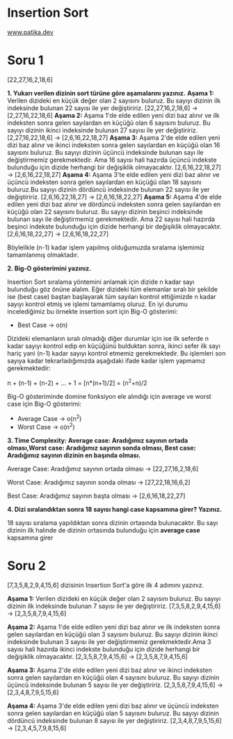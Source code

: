 # Insertion Sort
www.patika.dev

# Soru 1
[22,27,16,2,18,6]

**1. Yukarı verilen dizinin sort türüne göre aşamalarını yazınız.**
    **Aşama 1:** Verilen dizideki en küçük değer olan 2 sayısını buluruz. Bu sayıyı dizinin ilk indeksinde bulunan 22 sayısı ile yer değiştiririz.
    [22,27,16,2,18,6] &rarr; [2,27,16,22,18,6]
    **Aşama 2:** Aşama 1'de elde edilen yeni dizi baz alınır ve ilk indeksten sonra gelen sayılardan en küçüğü olan 6 sayısını buluruz. Bu sayıyı dizinin ikinci indeksinde bulunan 27 sayısı ile yer değiştiririz.
    [2,27,16,22,18,6] &rarr; [2,6,16,22,18,27]
    **Aşama 3:** Aşama 2'de elde edilen yeni dizi baz alınır ve ikinci indeksten sonra gelen sayılardan en küçüğü olan 16 sayısını buluruz. Bu sayıyı dizinin üçüncü indeksinde bulunan sayı ile değiştirmemiz gerekmektedir. Ama 16 sayısı hali hazırda üçüncü indekste bulunduğu için dizide herhangi bir değişiklik olmayacaktır.
    [2,6,16,22,18,27] &rarr; [2,6,16,22,18,27]
    **Aşama 4:** Aşama 3'te elde edilen yeni dizi baz alınır ve üçüncü indeksten sonra gelen sayılardan en küçüğü olan 18 sayısını buluruz.Bu sayıyı dizinin dördüncü indeksinde bulunan 22 sayısı ile yer değiştiririz.
    [2,6,16,22,18,27] &rarr; [2,6,16,18,22,27]
    **Aşama 5:** Aşama 4'de elde edilen yeni dizi baz alınır ve dördüncü indeksten sonra gelen sayılardan en küçüğü olan 22 sayısını buluruz. Bu sayıyı dizinin beşinci indeksinde bulunan sayı ile değiştirmemiz gerekmektedir. Ama 22 sayısı hali hazırda beşinci indekste bulunduğu için dizide herhangi bir değişiklik olmayacaktır.
    [2,6,16,18,22,27] &rarr; [2,6,16,18,22,27]

Böylelikle (n-1) kadar işlem yapılmış olduğumuzda sıralama işlemimiz tamamlanmış olmaktadır.

**2. Big-O gösterimini yazınız.**

Insertion Sort sıralama yöntemini anlamak için dizide n kadar sayı bulunduğu göz önüne alalım. Eğer dizideki tüm elemanlar sıralı bir şekilde ise (best case) baştan başlayarak tüm sayıları kontrol ettiğimizde n kadar sayıyı kontrol etmiş ve işlemi tamamlamış oluruz. En iyi durumu incelediğimiz bu örnekte insertion sort için Big-O gösterimi:
- Best Case &rarr; o(n)

Dizideki elemanların sıralı olmadığı diğer durumlar için ise ilk seferde n kadar sayıyı kontrol edip en küçüğünü bulduktan sonra, ikinci sefer ilk sayı hariç yani (n-1) kadar sayıyı kontrol etmemiz gerekmektedir. Bu işlemleri son sayıya kadar tekrarladığımızda aşağıdaki ifade kadar işlem yapmamız gerekmektedir:

n + (n-1) + (n-2) + ... + 1 = [n*(n+1)/2] = (n<sup>2</sup>+n)/2 

Big-O gösteriminde domine fonksiyon ele alındığı için average ve worst case için Big-O gösterimi:
- Average Case &rarr; o(n<sup>2</sup>)
- Worst Case &rarr; o(n<sup>2</sup>)

**3. Time Complexity: Average case: Aradığımız sayının ortada olması,Worst case: Aradığımız sayının sonda olması, Best case: Aradığımız sayının dizinin en başında olması.**

Average Case: Aradığımız sayının ortada olması &rarr; [22,27,16,2,18,6]

Worst Case: Aradığımız sayının sonda olması &rarr; [27,22,18,16,6,2]

Best Case: Aradığımız sayının başta olması &rarr; [2,6,16,18,22,27]


**4. Dizi sıralandıktan sonra 18 sayısı hangi case kapsamına girer? Yazınız.**

18 sayısı sıralama yapıldıktan sonra dizinin ortasında bulunacaktır. Bu sayı dizinin ilk halinde de dizinin ortasında bulunduğu için **average case** kapsamına girer

# Soru 2

[7,3,5,8,2,9,4,15,6] dizisinin Insertion Sort'a göre ilk 4 adımını yazınız.

**Aşama 1:** Verilen dizideki en küçük değer olan 2 sayısını buluruz. Bu sayıyı dizinin ilk indeksinde bulunan 7 sayısı ile yer değiştiririz.
    [7,3,5,8,2,9,4,15,6] &rarr; [2,3,5,8,7,9,4,15,6]

**Aşama 2:** Aşama 1'de elde edilen yeni dizi baz alınır ve ilk indeksten sonra gelen sayılardan en küçüğü olan 3 sayısını buluruz. Bu sayıyı dizinin ikinci indeksinde bulunan 3 sayısı ile yer değiştirmemiz gerekmektedir.Ama 3 sayısı hali hazırda ikinci indekste bulunduğu için dizide herhangi bir değişiklik olmayacaktır.
    [2,3,5,8,7,9,4,15,6] &rarr; [2,3,5,8,7,9,4,15,6]

**Aşama 3:** Aşama 2'de elde edilen yeni dizi baz alınır ve ikinci indeksten sonra gelen sayılardan en küçüğü olan 4 sayısını buluruz. Bu sayıyı dizinin üçüncü indeksinde bulunan 5 sayısı ile yer değiştiririz.
   [2,3,5,8,7,9,4,15,6] &rarr; [2,3,4,8,7,9,5,15,6]

**Aşama 4:** Aşama 3'de elde edilen yeni dizi baz alınır ve üçüncü indeksten sonra gelen sayılardan en küçüğü olan 5 sayısını buluruz. Bu sayıyı dizinin dördüncü indeksinde bulunan 8 sayısı ile yer değiştiririz.
   [2,3,4,8,7,9,5,15,6] &rarr; [2,3,4,5,7,9,8,15,6]
